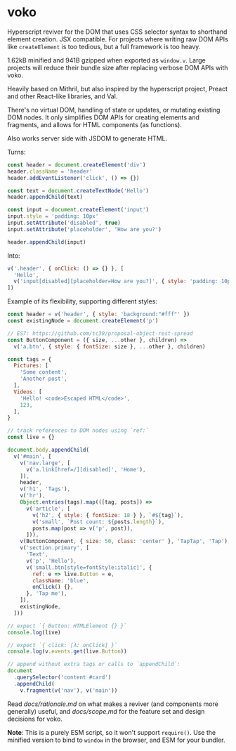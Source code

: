 # voko

Hyperscript reviver for the DOM that uses CSS selector syntax to shorthand
element creation. JSX compatible. For projects where writing raw DOM APIs like
`createElement` is too tedious, but a full framework is too heavy.

1.62kB minified and 941B gzipped when exported as `window.v`. Large projects
will reduce their bundle size after replacing verbose DOM APIs with voko.

Heavily based on Mithril, but also inspired by the hyperscript project, Preact
and other React-like libraries, and Val.

There's no virtual DOM, handling of state or updates, or mutating existing DOM
nodes. It only simplifies DOM APIs for creating elements and fragments, and
allows for HTML components (as functions).

Also works server side with JSDOM to generate HTML.

Turns:
```js
const header = document.createElement('div')
header.className = 'header'
header.addEventListener('click', () => {})

const text = document.createTextNode('Hello')
header.appendChild(text)

const input = document.createElement('input')
input.style = 'padding: 10px'
input.setAttribute('disabled', true)
input.setAttribute('placeholder', 'How are you?')

header.appendChild(input)
```

Into:
```js
v('.header', { onClick: () => {} }, [
  'Hello',
  v('input[disabled][placeholder=How are you?]', { style: 'padding: 10px' })
])
```

Example of its flexibility, supporting different styles:
```js
const header = v('header', { style: 'background:"#fff"' })
const existingNode = document.createElement('p')

// ES7: https://github.com/tc39/proposal-object-rest-spread
const ButtonComponent = ({ size, ...other }, children) =>
  v('a.btn', { style: { fontSize: size }, ...other }, children)

const tags = {
  Pictures: [
    'Some content',
    'Another post',
  ],
  Videos: [
    'Hello! <code>Escaped HTML</code>',
    123,
  ],
}

// track references to DOM nodes using `ref:`
const live = {}

document.body.appendChild(
  v('#main', [
    v('nav.large', [
      v('a.link[href=/][disabled]', 'Home'),
    ]),
    header,
    v('h1', 'Tags'),
    v('hr'),
    Object.entries(tags).map(([tag, posts]) =>
      v('article', [
        v('h2', { style: { fontSize: 18 } }, `#${tag}`),
        v('small', `Post count: ${posts.length}`),
        posts.map(post => v('p', post)),
      ])),
    v(ButtonComponent, { size: 50, class: 'center' }, 'TapTap', 'Tap'),
    v('section.primary', [
      'Text',
      v('p', 'Hello'),
      v('small.btn[style=fontStyle:italic]', {
        ref: e => live.Button = e,
        className: 'blue',
        onClick() {},
      }, 'Tap me'),
    ]),
    existingNode,
  ]))

// expect `{ Button: HTMLElement {} }`
console.log(live)

// expect `{ click: [λ: onClick] }`
console.log(v.events.get(live.Button))

// append without extra tags or calls to `appendChild`:
document
  .querySelector('content #card')
  .appendChild(
    v.fragment(v('nav'), v('main'))
```

Read _docs/rationale.md_ on what makes a reviver (and components more generally)
useful, and _docs/scope.md_ for the feature set and design decisions for voko.

__Note__: This is a purely ESM script, so it won't support `require()`. Use the
minified version to bind to `window` in the browser, and ESM for your bundler.
